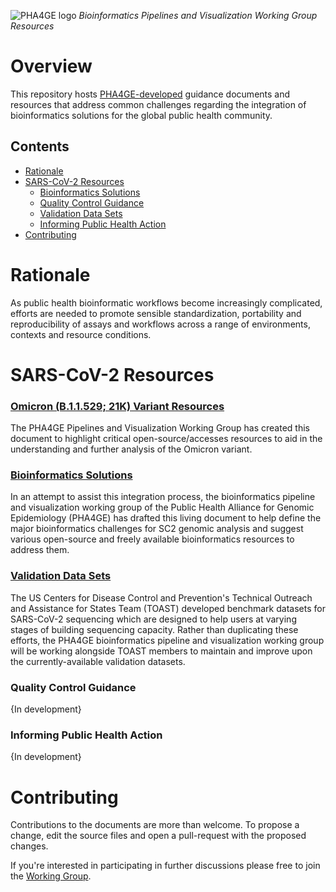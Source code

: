 
![PHA4GE logo](https://pha4ge.org/wp-content/uploads/2020/09/phage-logo-thin.png)
*Bioinformatics Pipelines and Visualization Working Group Resources*

Overview
========
This repository hosts [PHA4GE-developed](https://pha4ge.org/) guidance documents and resources that address common challenges regarding the integration of bioinformatics solutions for the global public health community.

## Contents
- [Rationale](#rationale)
- [SARS-CoV-2 Resources](#sars-cov-2-resources)
	- [Bioinformatics Solutions](#sars-cov-2-resources)
	- [Quality Control Guidance](#sars-cov-2-resources)
	- [Validation Data Sets](#sars-cov-2-resources)
	- [Informing Public Health Action](#sars-cov-2-resources)
- [Contributing](#contributing)


Rationale
========
As public health bioinformatic workflows become increasingly complicated, efforts are needed to promote sensible standardization, portability and reproducibility of assays and workflows across a range of environments, contexts and resource conditions. 

SARS-CoV-2 Resources
==================

### [Omicron (B.1.1.529; 21K) Variant Resources](/docs/omicron-resources.md)

The PHA4GE Pipelines and Visualization Working Group has created this document to highlight critical open-source/accesses resources to aid in the understanding and further analysis of the Omicron variant. 

### [Bioinformatics Solutions](docs/bioinfo-solutions.md)

In an attempt to assist this integration process, the bioinformatics pipeline and visualization working group of the Public Health Alliance for Genomic Epidemiology (PHA4GE) has drafted this living document to help define the major bioinformatics challenges for SC2 genomic analysis and suggest various open-source and freely available bioinformatics resources to address them.

### [Validation Data Sets](https://github.com/CDCgov/datasets-sars-cov-2)

The US Centers for Disease Control and Prevention's Technical Outreach and Assistance for States Team (TOAST) developed benchmark datasets for SARS-CoV-2 sequencing which are designed to help users at varying stages of building sequencing capacity. Rather than duplicating these efforts, the PHA4GE bioinformatics pipeline and visualization working group will be working alongside TOAST members to maintain and improve upon the currently-available validation datasets. 

### Quality Control Guidance

{In development}

### Informing Public Health Action

{In development}

Contributing
============
Contributions to the documents are more than welcome. To propose a change, edit the source files and open a pull-request with the proposed changes.

If you're interested in participating in further discussions please free to join the [Working Group](https://pha4ge.org/bioinformatics-pipelines-and-visualization/).


